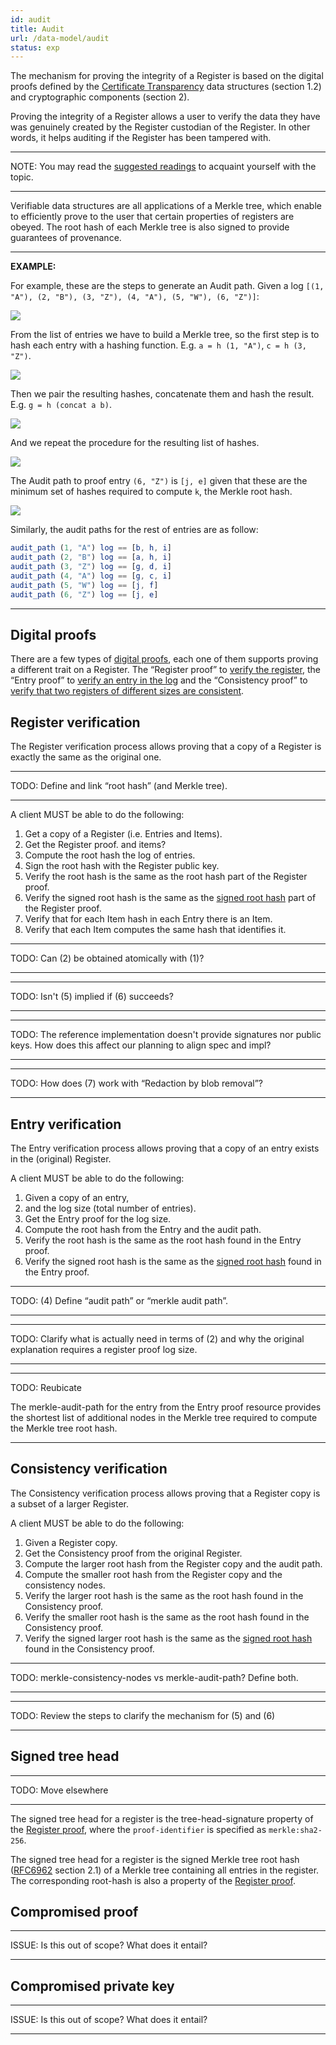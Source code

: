 ```yaml
---
id: audit
title: Audit
url: /data-model/audit
status: exp
---
```


The mechanism for proving the integrity of a Register is based on the digital
proofs defined by the [Certificate Transparency](@rfc6962) data structures
(section 1.2) and cryptographic components (section 2).

Proving the integrity of a Register allows a user to verify the data they have
was genuinely created by the Register custodian of the Register. In other
words, it helps auditing if the Register has been tampered with.

***
NOTE: You may read the [suggested readings](/introduction#suggested-readings)
to acquaint yourself with the topic.
***

Verifiable data structures are all applications of a Merkle tree, which enable
to efficiently prove to the user that certain properties of registers are
obeyed. The root hash of each Merkle tree is also signed to provide guarantees
of provenance.

***
**EXAMPLE:**

For example, these are the steps to generate an Audit path.
Given a log `[(1, "A"), (2, "B"), (3, "Z"), (4, "A"), (5, "W"), (6, "Z")]`:

![](entry-proof-1.svg)

From the list of entries we have to build a Merkle tree, so the first step is
to hash each entry with a hashing function. E.g. `a = h (1, "A")`, `c = h (3, "Z")`.

![](entry-proof-2.svg)

Then we pair the resulting hashes, concatenate them and hash the result. E.g.
`g = h (concat a b)`.

![](entry-proof-3.svg)

And we repeat the procedure for the resulting list of hashes.

![](entry-proof-4.svg)

The Audit path to proof entry `(6, "Z")` is `[j, e]` given that these are the
minimum set of hashes required to compute `k`, the Merkle root hash.

![](entry-proof-5.svg)

Similarly, the audit paths for the rest of entries are as follow:

```elm
audit_path (1, "A") log == [b, h, i]
audit_path (2, "B") log == [a, h, i]
audit_path (3, "Z") log == [g, d, i]
audit_path (4, "A") log == [g, c, i]
audit_path (5, "W") log == [j, f]
audit_path (6, "Z") log == [j, e]
```

***


## Digital proofs

There are a few types of [digital proofs](/glossary/digital-proof), each one
of them supports proving a different trait on a Register. The “Register proof”
to [verify the register](#register-verification), the “Entry proof” to [verify
an entry in the log](#entry-verification) and the “Consistency proof” to [verify
that two registers of different sizes are consistent](#consistency-verification).


## Register verification

The Register verification process allows proving that a copy of a Register is
exactly the same as the original one.

***
TODO: Define and link “root hash” (and Merkle tree).
***

A client MUST be able to do the following:

1. Get a copy of a Register (i.e. Entries and Items).
2. Get the Register proof.
   and items?
3. Compute the root hash the log of entries.
4. Sign the root hash with the Register public key.
5. Verify the root hash is the same as the root hash part of the Register
   proof.
6. Verify the signed root hash is the same as the [signed root
   hash](#signed-tree-head) part of the Register proof.
7. Verify that for each Item hash in each Entry there is an Item.
8. Verify that each Item computes the same hash that identifies it.

***
TODO: Can (2) be obtained atomically with (1)?
***

***
TODO: Isn't (5) implied if (6) succeeds?
***

***
TODO: The reference implementation doesn't provide signatures nor public keys.
How does this affect our planning to align spec and impl?
***

***
TODO: How does (7) work with “Redaction by blob removal”?
***


## Entry verification

The Entry verification process allows proving that a copy of an entry exists in
the (original) Register.

A client MUST be able to do the following:

1. Given a copy of an entry,
2. and the log size (total number of entries).
3. Get the Entry proof for the log size.
4. Compute the root hash from the Entry and the audit path.
5. Verify the root hash is the same as the root hash found in the Entry proof.
6. Verify the signed root hash is the same as the [signed root
   hash](#signed-tree-head) found in the Entry proof.

***
TODO: (4) Define “audit path” or “merkle audit path”.
***

***
TODO: Clarify what is actually need in terms of (2) and why the original
explanation requires a register proof log size.
***

***
TODO: Reubicate

The merkle-audit-path for the entry from the Entry proof resource provides the
shortest list of additional nodes in the Merkle tree required to compute the
Merkle tree root hash.
***


## Consistency verification

The Consistency verification process allows proving that a Register copy is a
subset of a larger Register.

A client MUST be able to do the following:

1. Given a Register copy.
2. Get the Consistency proof from the original Register.
3. Compute the larger root hash from the Register copy and the audit path.
4. Compute the smaller root hash from the Register copy and the consistency
   nodes.
5. Verify the larger root hash is the same as the root hash found in the
   Consistency proof.
6. Verify the smaller root hash is the same as the root hash found in the
   Consistency proof.
6. Verify the signed larger root hash is the same as the [signed root
   hash](#signed-tree-head) found in the Consistency proof.

***
TODO: merkle-consistency-nodes vs merkle-audit-path? Define both.
***

***
TODO: Review the steps to clarify the mechanism for (5) and (6)
***



## Signed tree head

***
TODO: Move elsewhere
***

The signed tree head for a register is the tree-head-signature property of the
[Register proof](/glossary/digital-proof#register-proof), where the `proof-identifier` is
specified as `merkle:sha2-256`.

The signed tree head for a register is the signed Merkle tree root hash
([RFC6962](@rfc6962) section 2.1) of a Merkle tree containing all entries
in the register. The corresponding root-hash is also a property of the
[Register proof](/glossary/digital-proof#register-proof).


## Compromised proof

***
ISSUE: Is this out of scope? What does it entail?
***

## Compromised private key

***
ISSUE: Is this out of scope? What does it entail?
***

